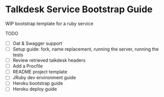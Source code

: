 # Talkdesk Service Bootstrap Guide

WIP bootstrap template for a ruby service

TODO
- [ ] Oat & Swagger support
- [ ] Setup guide: fork, name replacement, running the server, running the tests
- [ ] Review retrieved talkdesk headers
- [ ] Add a Procfile
- [ ] README project template
- [ ] JRuby dev environment guide
- [ ] Heroku bootstrap guide
- [ ] Heroku deploy guide

